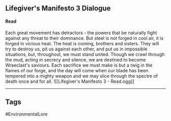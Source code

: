 ## Lifegiver's Manifesto 3 Dialogue
#### Read
Each great movement has detractors - the powers that be naturally fight against any threat to their dominance. But steel is not forged in cool air, it is forged in vicious heat. The heat is coming, brothers and sisters. They will try to destroy us, pit us against each other, and put us in impossible situations, but, throughout, we must stand united. Though we crawl through the mud, acting in secrecy and silence, we are destined to become Wraeclast's saviours. Each sacrifice we must make is but a twig in the flames of our forge, and the day will come when our blade has been tempered into a mighty weapon and we may slice through the spectre of death once and for all.
![[Lifegiver's Manifesto 3 - Read.ogg]]

---
## Tags
#EnvironmentalLore
